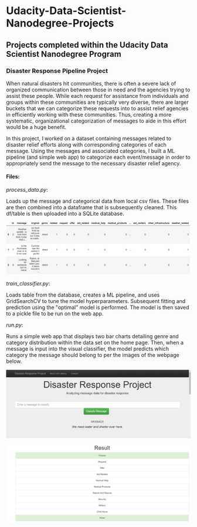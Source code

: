 # Udacity-Data-Scientist-Nanodegree-Projects
## Projects completed within the Udacity Data Scientist Nanodegree Program

### Disaster Response Pipeline Project

When natural disasters hit communities, there is often a severe lack of organized communication between those in need and the agencies trying to assist these people. While each request for assistance from individuals and groups within these communities are typically very diverse, there are larger buckets that we can categorize these requests into to assist relief agencies in efficiently working with these communities. Thus, creating a more systematic, organizational categorization of messages to aide in this effort would be a huge benefit.

In this project, I worked on a dataset containing messages related to disaster relief efforts along with corresponding categories of each message. Using the messages and associated categories, I built a ML pipeline (and simple web app) to categorize each event/message in order to appropriately send the message to the necessary disaster relief agency.

#### Files:

*process_data.py*:

Loads up the message and categorical data from local csv files. These files are then combined into a dataframe that is subsequently cleaned. This df/table is then uploaded into a SQLite database.

![Web App](/images/ETL%20df.png)

*train_classifier.py*:

Loads table from the database, creates a ML pipeline, and uses GridSearchCV to tune the model hyperparameters. Subsequent fitting and prediction using the "optimal" model is performed. The model is then saved to a pickle file to be run on the web app.

*run.py*:

Runs a simple web app that displays two bar charts detailing genre and category distribution within the data set on the home page. Then, when a message is input into the visual classifier, the model predicts which category the message should belong to per the images of the webpage below.

![Web App](/images/Web%20app1.png)

![Web App](/images/Web%20app2.png)
